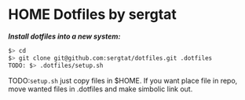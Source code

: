 # HOME Dotfiles by sergtat

_**Install dotfiles into a new system:**_

```bash
$> cd
$> git clone git@github.com:sergtat/dotfiles.git .dotfiles
TODO: $> .dotfiles/setup.sh
```

TODO:`setup.sh` just copy files in $HOME. If you want place file in repo, move wanted files in .dotfiles and make simbolic link out.
